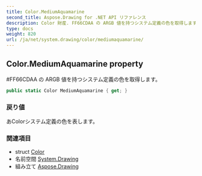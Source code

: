 ```yaml
---
title: Color.MediumAquamarine
second_title: Aspose.Drawing for .NET API リファレンス
description: Color 財産. FF66CDAA の ARGB 値を持つシステム定義の色を取得します
type: docs
weight: 820
url: /ja/net/system.drawing/color/mediumaquamarine/
---
```

## Color.MediumAquamarine property

#FF66CDAA の ARGB 値を持つシステム定義の色を取得します。

```csharp
public static Color MediumAquamarine { get; }
```

### 戻り値

あColorシステム定義の色を表します。

### 関連項目

* struct [Color](../)
* 名前空間 [System.Drawing](../../color/)
* 組み立て [Aspose.Drawing](../../../)


